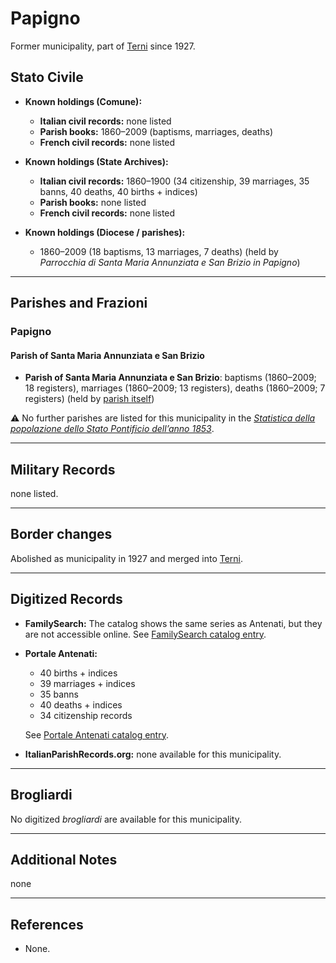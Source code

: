 # Papigno

Former municipality, part of [Terni](terni.md) since 1927.

## Stato Civile

* **Known holdings (Comune):**

  * **Italian civil records:** none listed
  * **Parish books:** 1860–2009 (baptisms, marriages, deaths)
  * **French civil records:** none listed

* **Known holdings (State Archives):**

  * **Italian civil records:** 1860–1900 (34 citizenship, 39 marriages, 35 banns, 40 deaths, 40 births + indices)
  * **Parish books:** none listed
  * **French civil records:** none listed

* **Known holdings (Diocese / parishes):**

  * 1860–2009 (18 baptisms, 13 marriages, 7 deaths) (held by *Parrocchia di Santa Maria Annunziata e San Brizio in Papigno*)

---

## Parishes and Frazioni

### Papigno

#### Parish of Santa Maria Annunziata e San Brizio

* **Parish of Santa Maria Annunziata e San Brizio**: baptisms (1860–2009; 18 registers), marriages (1860–2009; 13 registers), deaths (1860–2009; 7 registers) (held by [parish itself](https://siusa-archivi.cultura.gov.it/cgi-bin/siusa/pagina.pl?TipoPag=comparc&Chiave=331950))

⚠️ No further parishes are listed for this municipality in the *[Statistica della popolazione dello Stato Pontificio dell’anno 1853](https://www.google.it/books/edition/Statistics_della_popolazione_dello_Stato/v6dCAQAAMAAJ)*.

---

## Military Records

none listed.

---

## Border changes

Abolished as municipality in 1927 and merged into [Terni](terni.md).

---

## Digitized Records

* **FamilySearch:** The catalog shows the same series as Antenati, but they are not accessible online. See [FamilySearch catalog entry](https://www.familysearch.org/en/search/catalog/780556).

* **Portale Antenati:**

  * 40 births + indices
  * 39 marriages + indices
  * 35 banns
  * 40 deaths + indices
  * 34 citizenship records

  See [Portale Antenati catalog entry](https://antenati.cultura.gov.it/search-registry/?localita=papigno).

* **ItalianParishRecords.org:** none available for this municipality.

---

## Brogliardi

No digitized *brogliardi* are available for this municipality.

---

## Additional Notes

none

---

## References

* None.
